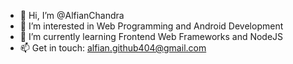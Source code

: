 - 👋 Hi, I’m @AlfianChandra
- 👀 I’m interested in Web Programming and Android Development
- 🌱 I’m currently learning Frontend Web Frameworks and NodeJS
- 📫 Get in touch: alfian.github404@gmail.com

<!---
AlfianChandra/AlfianChandra is a ✨ special ✨ repository because its `README.md` (this file) appears on your GitHub profile.
You can click the Preview link to take a look at your changes.
--->
